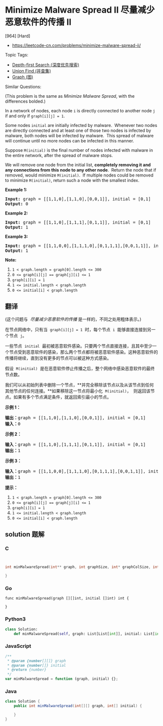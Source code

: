# Minimize Malware Spread II 尽量减少恶意软件的传播 II

[964] [Hard]

- https://leetcode-cn.com/problems/minimize-malware-spread-ii/

Topic Tags:

- [Depth-first Search (深度优先搜索)](https://leetcode-cn.com/tag/depth-first-search/)
- [Union Find (并查集)](https://leetcode-cn.com/tag/union-find/)
- [Graph (图)](https://leetcode-cn.com/tag/graph/)

Similar Questions:

(This problem is the same as _Minimize Malware Spread_, with the differences bolded.)

In a network of nodes, each node `i` is directly connected to another node `j` if and only if `graph[i][j] = 1`.

Some nodes `initial` are initially infected by malware.  Whenever two nodes are directly connected and at least one of those two nodes is infected by malware, both nodes will be infected by malware.  This spread of malware will continue until no more nodes can be infected in this manner.

Suppose `M(initial)` is the final number of nodes infected with malware in the entire network, after the spread of malware stops.

We will remove one node from the initial list, **completely removing it and any connections from this node to any other node**.  Return the node that if removed, would minimize `M(initial)`.  If multiple nodes could be removed to minimize `M(initial)`, return such a node with the smallest index.

**Example 1:**

<pre><strong>Input: </strong>graph = <span id="example-input-1-1">[[1,1,0],[1,1,0],[0,0,1]]</span>, initial = <span id="example-input-1-2">[0,1]</span>
<strong>Output: </strong><span id="example-output-1">0</span>
</pre>

**Example 2:**

<pre><strong>Input: </strong>graph = <span id="example-input-2-1">[[1,1,0],[1,1,1],[0,1,1]]</span>, initial = <span id="example-input-2-2">[0,1]</span>
<strong>Output: </strong><span id="example-output-2">1</span>
</pre>

**Example 3:**

<pre><strong>Input: </strong>graph = <span id="example-input-3-1">[[1,1,0,0],[1,1,1,0],[0,1,1,1],[0,0,1,1]]</span>, initial = <span id="example-input-3-2">[0,1]</span>
<strong>Output: </strong><span id="example-output-3">1</span>
</pre>

**Note:**

1.  `1 < graph.length = graph[0].length <= 300`
2.  `0 <= graph[i][j] == graph[j][i] <= 1`
3.  `graph[i][i] = 1`
4.  `1 <= initial.length < graph.length`
5.  `0 <= initial[i] < graph.length`

## 翻译

(这个问题与  *尽量减少恶意软件的传播* 是一样的，不同之处用粗体表示。)

在节点网络中，只有当  `graph[i][j] = 1`  时，每个节点  `i`  能够直接连接到另一个节点  `j`。

一些节点  `initial`  最初被恶意软件感染。只要两个节点直接连接，且其中至少一个节点受到恶意软件的感染，那么两个节点都将被恶意软件感染。这种恶意软件的传播将继续，直到没有更多的节点可以被这种方式感染。

假设  `M(initial)`  是在恶意软件停止传播之后，整个网络中感染恶意软件的最终节点数。

我们可以从初始列表中删除一个节点，**并完全移除该节点以及从该节点到任何其他节点的任何连接。**如果移除这一节点将最小化  `M(initial)`，  则返回该节点。如果有多个节点满足条件，就返回索引最小的节点。

**示例 1：**

<pre><strong>输出：</strong>graph = [[1,1,0],[1,1,0],[0,0,1]], initial = [0,1]
<strong>输入：</strong>0
</pre>

**示例 2：**

<pre><strong>输入：</strong>graph = [[1,1,0],[1,1,1],[0,1,1]], initial = [0,1]
<strong>输出：</strong>1
</pre>

**示例 3：**

<pre><strong>输入：</strong>graph = [[1,1,0,0],[1,1,1,0],[0,1,1,1],[0,0,1,1]], initial = [0,1]
<strong>输出：</strong>1
</pre>

**提示：**

1.  `1 < graph.length = graph[0].length <= 300`
2.  `0 <= graph[i][j] == graph[j][i] <= 1`
3.  `graph[i][i] = 1`
4.  `1 <= initial.length < graph.length`
5.  `0 <= initial[i] < graph.length`

## solution 题解

### C

```c


int minMalwareSpread(int** graph, int graphSize, int* graphColSize, int* initial, int initialSize){

}


```

### Go

```golang
func minMalwareSpread(graph [][]int, initial []int) int {

}
```

### Python3

```python
class Solution:
    def minMalwareSpread(self, graph: List[List[int]], initial: List[int]) -> int:

```

### JavaScript

```javascript
/**
 * @param {number[][]} graph
 * @param {number[]} initial
 * @return {number}
 */
var minMalwareSpread = function (graph, initial) {};
```

### Java

```java
class Solution {
    public int minMalwareSpread(int[][] graph, int[] initial) {

    }
}
```
